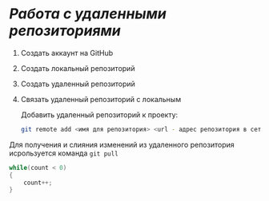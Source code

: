 # ***Работа с удаленными репозиториями***

1. Создать аккаунт на GitHub
2. Создать локальный репозиторий
3. Создать удаленный репозиторий
4. Связать удаленный репозиторий с локальным

   Добавить удаленный репозиторий к проекту:
   ```Bash
   git remote add <имя для репозитория> <url - адрес репозитория в сети>
   ```
 Для получения и слияния изменений из удаленного репозитория исрользуется команда `git pull`
   ```Java
   while(count < 0)
   {
       count++;
   }
   ```
   
